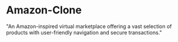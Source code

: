 # Amazon-Clone
"An Amazon-inspired virtual marketplace offering a vast selection of products with user-friendly navigation and secure transactions."
